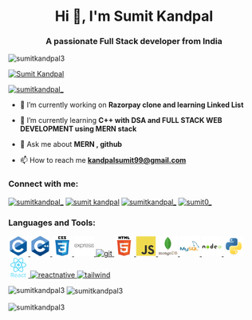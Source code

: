 <h1 align="center">Hi 👋, I'm Sumit Kandpal</h1>
<h3 align="center">A passionate Full Stack developer from India</h3>

<img align="right" src="https://cdn.dribbble.com/users/1162077/screenshots/3848914/programmer.gif" alt="" width="390">


<p align="left"> <img src="https://komarev.com/ghpvc/?username=mukeshpandey9&label=Profile%20views&color=0e75b6&style=flat" alt="sumitkandpal3" /> </p>

<p align="left"> <a href="https://www.linkedin.com/in/sumit-kandpal-4b1606254/" target="blank"><img src="https://img.shields.io/badge/-LinkedIn-0e76a8?style=flat-square&logo=Linkedin&logoColor=white" alt="Sumit Kandpal" /></a> </p>


<p align="left"> <a href="https://twitter.com/sumitkandpal_" target="blank"><img src="https://img.shields.io/twitter/follow/sumitkandpal_?logo=twitter&style=for-the-badge" alt="sumitkandpal_" /></a> </p>

- 🔭 I’m currently working on **Razorpay clone and learning Linked List**

- 🌱 I’m currently learning **C++ with DSA and FULL STACK WEB DEVELOPMENT using MERN stack**

- 💬 Ask me about **MERN , github**

- 📫 How to reach me **kandpalsumit99@gmail.com**

<h3 align="left">Connect with me:</h3>
<p align="left">
<a href="https://twitter.com/sumitkandpal_" target="blank"><img align="center" src="https://raw.githubusercontent.com/rahuldkjain/github-profile-readme-generator/master/src/images/icons/Social/twitter.svg" alt="sumitkandpal_" height="30" width="40" /></a>
<a href="https://linkedin.com/in/sumit kandpal" target="blank"><img align="center" src="https://raw.githubusercontent.com/rahuldkjain/github-profile-readme-generator/master/src/images/icons/Social/linked-in-alt.svg" alt="sumit kandpal" height="30" width="40" /></a>
<a href="https://instagram.com/sumitkandpal_" target="blank"><img align="center" src="https://raw.githubusercontent.com/rahuldkjain/github-profile-readme-generator/master/src/images/icons/Social/instagram.svg" alt="sumitkandpal_" height="30" width="40" /></a>
<a href="https://www.leetcode.com/sumit0_" target="blank"><img align="center" src="https://raw.githubusercontent.com/rahuldkjain/github-profile-readme-generator/master/src/images/icons/Social/leet-code.svg" alt="sumit0_" height="30" width="40" /></a>
</p>

<h3 align="left">Languages and Tools:</h3>
<p align="left"> <a href="https://www.cprogramming.com/" target="_blank" rel="noreferrer"> <img src="https://raw.githubusercontent.com/devicons/devicon/master/icons/c/c-original.svg" alt="c" width="40" height="40"/> </a> <a href="https://www.w3schools.com/cpp/" target="_blank" rel="noreferrer"> <img src="https://raw.githubusercontent.com/devicons/devicon/master/icons/cplusplus/cplusplus-original.svg" alt="cplusplus" width="40" height="40"/> </a> <a href="https://www.w3schools.com/css/" target="_blank" rel="noreferrer"> <img src="https://raw.githubusercontent.com/devicons/devicon/master/icons/css3/css3-original-wordmark.svg" alt="css3" width="40" height="40"/> </a> <a href="https://expressjs.com" target="_blank" rel="noreferrer"> <img src="https://raw.githubusercontent.com/devicons/devicon/master/icons/express/express-original-wordmark.svg" alt="express" width="40" height="40"/> </a> <a href="https://git-scm.com/" target="_blank" rel="noreferrer"> <img src="https://www.vectorlogo.zone/logos/git-scm/git-scm-icon.svg" alt="git" width="40" height="40"/> </a> <a href="https://www.w3.org/html/" target="_blank" rel="noreferrer"> <img src="https://raw.githubusercontent.com/devicons/devicon/master/icons/html5/html5-original-wordmark.svg" alt="html5" width="40" height="40"/> </a> <a href="https://developer.mozilla.org/en-US/docs/Web/JavaScript" target="_blank" rel="noreferrer"> <img src="https://raw.githubusercontent.com/devicons/devicon/master/icons/javascript/javascript-original.svg" alt="javascript" width="40" height="40"/> </a> <a href="https://www.mongodb.com/" target="_blank" rel="noreferrer"> <img src="https://raw.githubusercontent.com/devicons/devicon/master/icons/mongodb/mongodb-original-wordmark.svg" alt="mongodb" width="40" height="40"/> </a> <a href="https://www.mysql.com/" target="_blank" rel="noreferrer"> <img src="https://raw.githubusercontent.com/devicons/devicon/master/icons/mysql/mysql-original-wordmark.svg" alt="mysql" width="40" height="40"/> </a> <a href="https://nodejs.org" target="_blank" rel="noreferrer"> <img src="https://raw.githubusercontent.com/devicons/devicon/master/icons/nodejs/nodejs-original-wordmark.svg" alt="nodejs" width="40" height="40"/> </a> <a href="https://www.python.org" target="_blank" rel="noreferrer"> <img src="https://raw.githubusercontent.com/devicons/devicon/master/icons/python/python-original.svg" alt="python" width="40" height="40"/> </a> <a href="https://reactjs.org/" target="_blank" rel="noreferrer"> <img src="https://raw.githubusercontent.com/devicons/devicon/master/icons/react/react-original-wordmark.svg" alt="react" width="40" height="40"/> <img src="https://reactnative.dev/img/header_logo.svg" alt="reactnative" width="40" height="40"/> </a> <a href="https://tailwindcss.com/" target="_blank" rel="noreferrer"> <img src="https://www.vectorlogo.zone/logos/tailwindcss/tailwindcss-icon.svg" alt="tailwind" width="40" height="40"/> </a> </p>
 </a> </p>

<p><img align="left" src="https://github-readme-stats.vercel.app/api/top-langs?username=sumitkandpal3&show_icons=true&locale=en&layout=compact" alt="sumitkandpal3" /></p>

<p>&nbsp;<img align="center" src="https://github-readme-stats.vercel.app/api?username=sumitkandpal3&show_icons=true&locale=en" alt="sumitkandpal3" /></p>

<p><img align="center" src="https://github-readme-streak-stats.herokuapp.com/?user=sumitkandpal3&" alt="sumitkandpal3" /></p>
